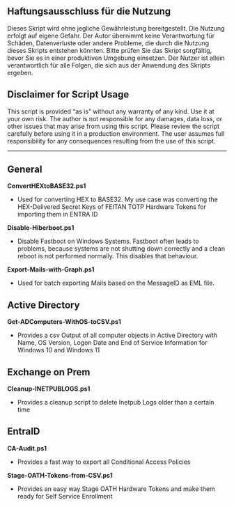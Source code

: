 Haftungsausschluss für die Nutzung
----------------------------------
Dieses Skript wird ohne jegliche Gewährleistung bereitgestellt. Die Nutzung erfolgt auf eigene Gefahr. Der Autor übernimmt keine Verantwortung für Schäden, Datenverluste oder andere Probleme, die durch die Nutzung dieses Skripts entstehen könnten. Bitte prüfen Sie das Skript sorgfältig, bevor Sie es in einer produktiven Umgebung einsetzen. Der Nutzer ist allein verantwortlich für alle Folgen, die sich aus der Anwendung des Skripts ergeben.

Disclaimer for Script Usage
---------------------------
This script is provided “as is” without any warranty of any kind. Use it at your own risk. The author is not responsible for any damages, data loss, or other issues that may arise from using this script. Please review the script carefully before using it in a production environment. The user assumes full responsibility for any consequences resulting from the use of this script.

-----------------------------------------------------------------------------------------------------------------------------------------------------------------------------------
General
-------
**ConvertHEXtoBASE32.ps1**
- Used for converting HEX to BASE32. My use case was converting the HEX-Delivered Secret Keys of FEITAN TOTP Hardware Tokens for importing them in ENTRA ID

**Disable-Hiberboot.ps1**
- Disable Fastboot on Windows Systems. Fastboot often leads to problems, because systems are not shutting down correctly and a clean reboot is not performed normally. This disables that behaviour.

**Export-Mails-with-Graph.ps1**
- Used for batch exporting Mails based on the MessageID as EML file.

Active Directory
----------------

**Get-ADComputers-WithOS-toCSV.ps1**
- Provides a csv Output of all computer objects in Active Directory with Name, OS Version, Logon Date and End of Service Information for Windows 10 and Windows 11

Exchange on Prem
----------------

**Cleanup-INETPUBLOGS.ps1**
- Provides a cleanup script to delete Inetpub Logs older than a certain time

EntraID
-------

**CA-Audit.ps1**
- Provides a fast way to export all Conditional Access Policies

**Stage-OATH-Tokens-from-CSV.ps1**
- Provides an easy way Stage OATH Hardware Tokens and make them ready for Self Service Enrollment

